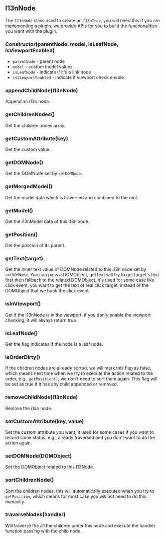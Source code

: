 ## I13nNode
The `I13nNode` class used to create an `I13nTree`, you will need this if you are implementing a plugin, we provide APIs for you to build the functionalities you want with the plugin.

### Constructor(parentNode, model, isLeafNode, isViewportEnabled)
 * `parentNode` - parent node
 * `model` - custom model values
 * `isLeafNode` - indicate if it's a link node
 * `isViewportEnabled` - indicate if viewport check enable

### appendChildNode(I13nNode)
Append an i13n node.

### getChildrenNodes()
Get the children nodes array.

### getCustomAttribute(key)
Get the custom value.

### getDOMNode()
Get the DOMNode set by `setDOMNode`.

### getMergedModel()
Get the model data which is traversed and combined to the root.

### getModel()
Get the i13nModel data of this i13n node.

### getPosition()
Get the position of its parent.

### getText(target)
Get the inner text value of DOMNode related to this i13n node set by `setDOMNode`. You can pass a DOMObject, getText will try to get target's text first then fallback to the related DOMObject, it's used for some case like click event, you want to get the text of real click target, instead of the DOMObject that we hook the click event.

### isInViewport()
Get if the i13nNode is in the viewport, if you don'y enable the viewport checking, it will always return true.

### isLeafNode()
Get the flag indicates if the node is a leaf node.

### isOrderDirty()
If the children nodes are already sorted, we will mark this flag as false, which means next time when we try to execute the action related to the order, e.g., `getPosition()`, we don't need to sort them again. This flag will be set as true if it has any child appended or removed.

### removeChildNode(I13nNode)
Remove the i13n node.

### setCustomAttribute(key, value)
Set the custom attribute you want, it used for some cases if you want to record some status, e.g., already traversed and you don't want to do the action again.

### setDOMNode(DOMObject)
Set the DOMObject related to this I13Node.

### sortChildrenNode()
Sort the children nodes, this will automatically executed when you try to `getPosition`, which means for most case you will not need to do this manaully.

### traverseNodes(handler)
Will traverse the all the children under this node and execute the handler function passing with the child node.
